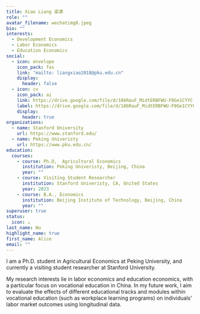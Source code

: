 ```yaml
---
title: Xiao Liang 梁潇
role: ""
avatar_filename: wechatimg8.jpeg
bio: ""
interests:
  - Development Economics
  - Labor Economics
  - Education Economics
social:
  - icon: envelope
    icon_pack: fas
    link: "mailto: liangxiao2018@pku.edu.cn"
    display:
      header: false
  - icon: cv
    icon_pack: ai
    link: https://drive.google.com/file/d/186RauF_MidtERBFWU-F0Ge1CYYC-j_KS/view?usp=share_link
    label: https://drive.google.com/file/d/186RauF_MidtERBFWU-F0Ge1CYYC-j_KS/view?usp=share_link
    display:
      header: true
organizations:
  - name: Stanford University
    url: https://www.stanford.edu/
  - name: Peking Univeristy
    url: https://www.pku.edu.cn/
education:
  courses:
    - course: Ph.D,  Agricultural Economics
      institution: Peking Univeristy, Beijing, China
      year: ""
    - course: Visiting Student Researcher
      institution: Stanford Univeristy, CA, United States
      year: 2023
    - course: B.A., Economics
      institution: Beijing Institute of Technology, Beijing, China
      year: ""
superuser: true
status:
  icon: ☕️
last_name: Wu
highlight_name: true
first_name: Alice
email: ""
---
```

I am a Ph.D. student in Agricultural Economics at Peking University, and currently a visiting student researcher at Stanford University. 

My research interests lie in labor economics and education economics, with a particular focus on vocational education in China. In my future work, I aim to evaluate the effects of different educational tracks and modules within vocational education (such as workplace learning programs) on individuals' labor market outcomes using longitudinal data.
